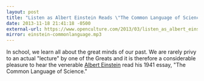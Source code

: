 ```yaml
---
layout: post
title: "Listen as Albert Einstein Reads \"The Common Language of Science\" (1941)"
date: 2013-11-18 21:41:18 -0500
external-url: https://www.openculture.com/2013/03/listen_as_albert_einstein_reads_the_common_language_of_science_1941.html
mirror: einstein-commonlanguage.mp3
---
```


In school, we learn all about the great minds of our past. We are rarely privy
to an actual "lecture" by one of the Greats and it is therefore a considerable
pleasure to hear the venerable [Albert Einstein][] read his 1941 essay, "The
Common Language of Science."

[Albert Einstein]: https://en.wikipedia.org/wiki/Albert_Einstein
